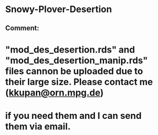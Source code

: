 # Snowy-Plover-Desertion

## Comment:
# "mod_des_desertion.rds" and "mod_des_desertion_manip.rds" files cannon be uploaded due to their large size. Please contact me (kkupan@orn.mpg.de) 
# if you need them and I can send them via email. 
